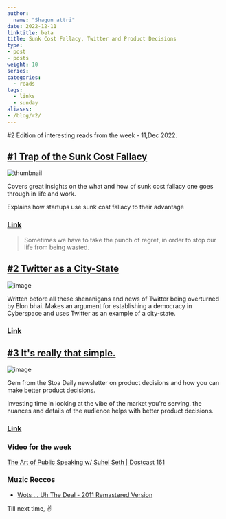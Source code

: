```yaml
---
author:
  name: "Shagun attri"
date: 2022-12-11
linktitle: beta
title: Sunk Cost Fallacy, Twitter and Product Decisions
type:
- post
- posts
weight: 10
series:
categories:
  - reads
tags:
  - links
  - sunday
aliases:
- /blog/r2/
---
```


#2 Edition of interesting reads from the week - 11,Dec 2022.

## [#1 Trap of the Sunk Cost Fallacy](https://aryankochhar.substack.com/p/trap-of-the-sunk-cost-fallacy-in)

![thumbnail](https://user-images.githubusercontent.com/29366864/206920598-c9033d39-26c3-4421-a500-238cf1f005d6.png)

Covers great insights on the what and how of sunk cost fallacy one goes through in life and work.

Explains how startups use sunk cost fallacy to their advantage

### [Link](https://aryankochhar.substack.com/p/trap-of-the-sunk-cost-fallacy-in)

> Sometimes we have to take the punch of regret, in order to stop our life from being wasted.

## [#2 Twitter as a City-State](https://www.theatlantic.com/health/archive/2013/10/social-connection-makes-a-better-brain/280934/)

![image](https://d24ovhgu8s7341.cloudfront.net/uploads/post/cover/2138/Frame_1__4_.jpg)

Written before all these shenanigans and news of Twitter being overturned by Elon bhai. Makes an argument for establishing a democracy in Cyberspace and uses Twitter as an example of a city-state.

### [Link](https://www.theatlantic.com/health/archive/2013/10/social-connection-makes-a-better-brain/280934/)


## [#3 It's really that simple.](https://daily.stoa.com/newsletter/its-really-that-simple)

![image](https://uploads-ssl.webflow.com/62c7d2e1a99459f686a73efb/62c7d2e1a994592e8aa742d1_Frame%2058.png)

Gem from the Stoa Daily newsletter on product decisions and how you can make better product decisions. 

Investing time in looking at the vibe of the market you're serving, the nuances and details of the audience helps with better product decisions.

### [Link](https://daily.stoa.com/newsletter/its-really-that-simple)

### Video for the week

[The Art of Public Speaking w/ Suhel Seth | Dostcast 161](https://youtu.be/NYqXmP_AV8Q)

### Muzic Reccos

- [Wots ... Uh The Deal - 2011 Remastered Version](https://open.spotify.com/track/7HG9j1Zzx5DE05kPdnsLhM?si=696d372f10224be3)

Till next time,
✌️